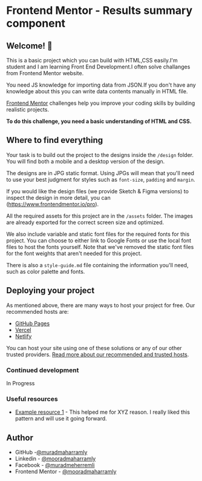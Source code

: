 # Frontend Mentor - Results summary component

## Welcome! 👋

This is a basic project which you can build with HTML,CSS easily.I'm student and I am learning Front End Development.I often solve challanges from Frontend Mentor website.

You need JS knowledge for importing data from JSON.If you don't have any knowledge about this you can write data contents manually in HTML file.

[Frontend Mentor](https://www.frontendmentor.io) challenges help you improve your coding skills by building realistic projects.

**To do this challenge, you need a basic understanding of HTML and CSS.**

## Where to find everything

Your task is to build out the project to the designs inside the `/design` folder. You will find both a mobile and a desktop version of the design. 

The designs are in JPG static format. Using JPGs will mean that you'll need to use your best judgment for styles such as `font-size`, `padding` and `margin`. 

If you would like the design files (we provide Sketch & Figma versions) to inspect the design in more detail, you can (https://www.frontendmentor.io/pro).

All the required assets for this project are in the `/assets` folder. The images are already exported for the correct screen size and optimized.

We also include variable and static font files for the required fonts for this project. You can choose to either link to Google Fonts or use the local font files to host the fonts yourself. Note that we've removed the static font files for the font weights that aren't needed for this project.

There is also a `style-guide.md` file containing the information you'll need, such as color palette and fonts.

## Deploying your project

As mentioned above, there are many ways to host your project for free. Our recommended hosts are:

- [GitHub Pages](https://pages.github.com/)
- [Vercel](https://vercel.com/)
- [Netlify](https://www.netlify.com/)

You can host your site using one of these solutions or any of our other trusted providers. [Read more about our recommended and trusted hosts](https://medium.com/frontend-mentor/frontend-mentor-trusted-hosting-providers-bf000dfebe).

### Continued development

In Progress

### Useful resources

- [Example resource 1](https://www.w3schools.com) - This helped me for XYZ reason. I really liked this pattern and will use it going forward.

## Author

- GitHub -[@muradmaharramly](https://www.github.com/muradmaharramly)
- Linkedin - [@mooradmaharramly](https://www.linkedin.com/muradmeherremli)
- Facebook - [@muradmeherremli](https://www.facebook.com/profile.php?id=61556311513028&mibextid=ZbWKwL)
- Frontend Mentor - [@mooradmaharramly](https://www.frontendmentor.io/profile/mooradmaharramly)



